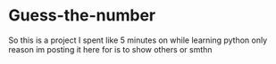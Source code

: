 # Guess-the-number
So this is a project I spent like 5 minutes on while learning python only reason im posting it here for is to show others or smthn
